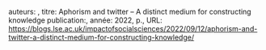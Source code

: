 auteurs: , 
titre: Aphorism and twitter – A distinct medium for constructing knowledge
publication:, 
année: 2022, 
p.,
URL: https://blogs.lse.ac.uk/impactofsocialsciences/2022/09/12/aphorism-and-twitter-a-distinct-medium-for-constructing-knowledge/

